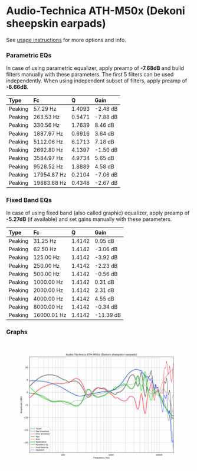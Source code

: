 # Audio-Technica ATH-M50x (Dekoni sheepskin earpads)
See [usage instructions](https://github.com/jaakkopasanen/AutoEq#usage) for more options and info.

### Parametric EQs
In case of using parametric equalizer, apply preamp of **-7.68dB** and build filters manually
with these parameters. The first 5 filters can be used independently.
When using independent subset of filters, apply preamp of **-8.66dB**.

| Type    | Fc          |      Q | Gain     |
|:--------|:------------|:-------|:---------|
| Peaking | 57.29 Hz    | 1.4093 | -2.48 dB |
| Peaking | 263.53 Hz   | 0.5471 | -7.88 dB |
| Peaking | 330.56 Hz   | 1.7639 | 8.46 dB  |
| Peaking | 1887.97 Hz  | 0.6916 | 3.64 dB  |
| Peaking | 5112.06 Hz  | 6.1713 | 7.18 dB  |
| Peaking | 2692.80 Hz  | 4.1397 | -1.50 dB |
| Peaking | 3584.97 Hz  | 4.9734 | 5.65 dB  |
| Peaking | 9528.52 Hz  | 1.8889 | 4.58 dB  |
| Peaking | 17954.87 Hz | 0.2104 | -7.06 dB |
| Peaking | 19883.68 Hz | 0.4348 | -2.67 dB |

### Fixed Band EQs
In case of using fixed band (also called graphic) equalizer, apply preamp of **-5.27dB**
(if available) and set gains manually with these parameters.

| Type    | Fc          |      Q | Gain      |
|:--------|:------------|:-------|:----------|
| Peaking | 31.25 Hz    | 1.4142 | 0.05 dB   |
| Peaking | 62.50 Hz    | 1.4142 | -3.06 dB  |
| Peaking | 125.00 Hz   | 1.4142 | -3.92 dB  |
| Peaking | 250.00 Hz   | 1.4142 | -2.23 dB  |
| Peaking | 500.00 Hz   | 1.4142 | -0.56 dB  |
| Peaking | 1000.00 Hz  | 1.4142 | 0.31 dB   |
| Peaking | 2000.00 Hz  | 1.4142 | 2.31 dB   |
| Peaking | 4000.00 Hz  | 1.4142 | 4.55 dB   |
| Peaking | 8000.00 Hz  | 1.4142 | -0.34 dB  |
| Peaking | 16000.01 Hz | 1.4142 | -11.39 dB |

### Graphs
![](./Audio-Technica%20ATH-M50x%20(Dekoni%20sheepskin%20earpads).png)